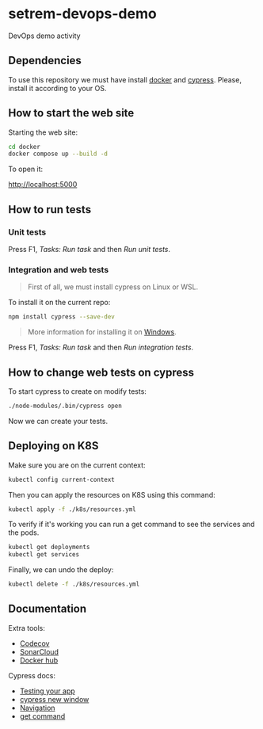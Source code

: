 # setrem-devops-demo
DevOps demo activity

## Dependencies
To use this repository we must have install [docker](https://docs.docker.com/get-docker/) and [cypress](https://docs.cypress.io/guides/overview/why-cypress). Please, install it according to your OS.


## How to start the web site

Starting the web site:
```sh
cd docker
docker compose up --build -d
```

To open it:

[http://localhost:5000](http://localhost:5000)


## How to run tests

### Unit tests

Press F1, _Tasks: Run task_ and then _Run unit tests_.

### Integration and web tests

> First of all, we must install cypress on Linux or WSL.

To install it on the current repo:
```sh
npm install cypress --save-dev
```

> More information for installing it on [Windows](https://www.browserstack.com/guide/how-to-install-cypress-for-windows).

Press F1, _Tasks: Run task_ and then _Run integration tests_.

## How to change web tests on cypress

To start cypress to create on modify tests:
```sh
./node-modules/.bin/cypress open
```

Now we can create your tests.

## Deploying on K8S

Make sure you are on the current context:
```sh
kubectl config current-context
```

Then you can apply the resources on K8S using this command:
```sh
kubectl apply -f ./k8s/resources.yml
```

To verify if it's working you can run a get command to see the services and the pods.
```sh
kubectl get deployments
kubectl get services
```

Finally, we can undo the deploy:
```sh
kubectl delete -f ./k8s/resources.yml
```

## Documentation

Extra tools:
- [Codecov](https://app.codecov.io)
- [SonarCloud](https://sonarcloud.io)
- [Docker hub](https://hub.docker.com/repository/docker/gabrielrih/devops-demo-app)

Cypress docs:
- [Testing your app](https://docs.cypress.io/guides/end-to-end-testing/testing-your-app)
- [cypress new window](https://testersdock.com/cypress-new-window/)
- [Navigation](https://example.cypress.io/commands/navigation)
- [get command](https://docs.cypress.io/api/commands/get)